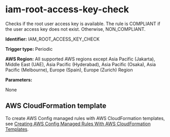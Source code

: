 # iam\-root\-access\-key\-check<a name="iam-root-access-key-check"></a>

Checks if the root user access key is available\. The rule is COMPLIANT if the user access key does not exist\. Otherwise, NON\_COMPLIANT\.

**Identifier:** IAM\_ROOT\_ACCESS\_KEY\_CHECK

**Trigger type:** Periodic

**AWS Region:** All supported AWS regions except Asia Pacific \(Jakarta\), Middle East \(UAE\), Asia Pacific \(Hyderabad\), Asia Pacific \(Osaka\), Asia Pacific \(Melbourne\), Europe \(Spain\), Europe \(Zurich\) Region

**Parameters:**

None  

## AWS CloudFormation template<a name="w2aac12c33c15b9d351c15"></a>

To create AWS Config managed rules with AWS CloudFormation templates, see [Creating AWS Config Managed Rules With AWS CloudFormation Templates](aws-config-managed-rules-cloudformation-templates.md)\.